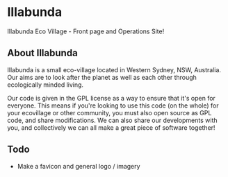 # Illabunda
Illabunda Eco Village - Front page and Operations Site! 


## About Illabunda

Illabunda is a small eco-village located in Western Sydney, NSW, Australia. Our aims are to look after the planet as well as each other through ecologically minded living. 

<!--
This is the operations site that works behind the scenes to give you <https://illabundavillage.com.au/>. We hope you not only enjoy the site but also learn quite a bit about us.
-->

Our code is given in the GPL license as a way to ensure that it's open for everyone. This means if you're looking to use this code (on the whole) for your ecovillage or other community, you must also open source as GPL code, and share modifications. We can also share our developments with you, and collectively we can all make a great piece of software together!


## Todo

- Make a favicon and general logo / imagery
